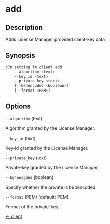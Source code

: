 # add

## Description

Adds License Manager provided client-key data

## Synopsis

```bash
c7n setting lm client add
    --algorithm <text>
    --key_id <text>
    --private_key <text>
    [--b64encoded <boolean>]
    [--format <PEM>]
```

## Options

`--algorithm` (text) 

Algorithm granted by the License Manager.

`--key_id` (text) 

Key-id granted by the License Manager.

`--private_key` (text) 

Private-key granted by the License Manager.

`--b64encoded` (boolean) 

Specify whether the private is b64encoded.

`--format` (PEM) [default: PEM]

Format of the private-key.


[← client](./index.md)